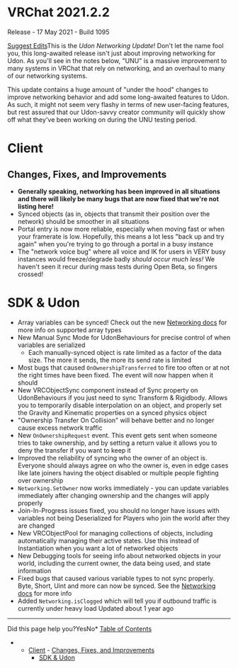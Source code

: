 # VRChat 2021.2.2

Release - 17 May 2021 - Build 1095

[Suggest Edits](/edit/vrchat-202122)This is the *Udon Networking Update*! Don't let the name fool you, this long-awaited release isn't just about improving networking for Udon. As you'll see in the notes below, "UNU" is a massive improvement to many systems in VRChat that rely on networking, and an overhaul to many of our networking systems.


This update contains a huge amount of "under the hood" changes to improve networking behavior and add some long-awaited features to Udon. As such, it might not seem very flashy in terms of new user-facing features, but rest assured that our Udon-savvy creator community will quickly show off what they've been working on during the UNU testing period.


# Client


## Changes, Fixes, and Improvements


* **Generally speaking, networking has been improved in all situations and there will likely be many bugs that are now fixed that we're not listing here!**
* Synced objects (as in, objects that transmit their position over the network) should be smoother in all situations
* Portal entry is now more reliable, especially when moving fast or when your framerate is low. Hopefully, this means a lot less "back up and try again" when you're trying to go through a portal in a busy instance
* The "network voice bug" where all voice and IK for users in VERY busy instances would freeze/degrade badly *should occur much less!* We haven't seen it recur during mass tests during Open Beta, so fingers crossed!


# SDK & Udon


* Array variables can be synced! Check out the new [Networking docs](/docs/udon-networking) for more info on supported array types
* New Manual Sync Mode for UdonBehaviours for precise control of when variables are serialized
	+ Each manually-synced object is rate limited as a factor of the data size. The more it sends, the more its send rate is limited
* Most bugs that caused `OnOwnershipTransferred` to fire too often or at not the right times have been fixed. The event will now happen when it should
* New VRCObjectSync component instead of Sync property on UdonBehaviours if you just need to sync Transform & Rigidbody. Allows you to temporarily disable interpolation on an object, and properly set the Gravity and Kinematic properties on a synced physics object
* "Ownership Transfer On Collision" will behave better and no longer cause excess network traffic
* New `OnOwnershipRequest` event. This event gets sent when someone tries to take ownership, and by setting a return value it allows you to deny the transfer if you want to keep it
* Improved the reliability of syncing who the owner of an object is. Everyone should always agree on who the owner is, even in edge cases like late joiners having the object disabled or multiple people fighting over ownership
* `Networking.SetOwner` now works immediately - you can update variables immediately after changing ownership and the changes will apply properly
* Join-In-Progress issues fixed, you should no longer have issues with variables not being Deserialized for Players who join the world after they are changed
* New VRCObjectPool for managing collections of objects, including automatically managing their active states. Use this instead of Instantiation when you want a lot of networked objects
* New Debugging tools for seeing info about networked objects in your world, including the current owner, the data being used, and state information
* Fixed bugs that caused various variable types to not sync properly. Byte, Short, Uint and more can now be synced. See the [Networking docs](/docs/udon-networking) for more info
* Added `Networking.isClogged` which will tell you if outbound traffic is currently under heavy load
Updated about 1 year ago 



---

Did this page help you?YesNo* [Table of Contents](#)
* + [Client](#client)
		- [Changes, Fixes, and Improvements](#changes-fixes-and-improvements)
	+ [SDK & Udon](#sdk--udon)
